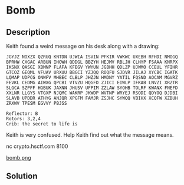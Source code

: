 # Bomb

## Description

Keith found a weird message on his desk along with a drawing:
```
JGYJZ NOXZX QZRUQ KNTDN UJWIA ISVIN PFKIR VWKWC UXEBH RFHDI NMOGQ BPRHW CXGAC ARBUN IHOWH QDDGL BBZYH HEJMV RBLJH CLHYP FSAAA KNRPX IKSNX QASGI XBMNP FLAFA KFEGV YWYUN JGBHH QDLZP UJWMO CCEUL YFIHR GTCOZ GEQML VFUAV URXUU BBGCI YZJQQ ROQFU SJDVR JILAJ XYCBC IGATK LQMAP UDPCG ONWFV MHBEC CLBLP JHZJN HMDNY YATIL FQSND AOCAM MGVRZ FEVKL CEDMG AIWXG QPCBI VTVZU HQGFD ZJICI EIWLP IFKAB LNVZI XRZTR SLGCA SZPFF HGBUK JAXNN JHUSV UFPIM ZZLAW SYOHB TOLRF KWANX FNEFD XXLNR LLGYS VTGXP NJQMC WAKRP JKWDP WVTNP WRYEJ RSODI QDYOQ DJDBI SLAVB UPDDR ATHYG ANJQR XPGFM FAMJR ZSJHC SYWQQ VBIHX XCQFW XZBUH ZRXWV TPESM EGVVY PBJSS

Reflector: B
Rotors: 3,2,4
Crib: the secret to life is
```
Keith is very confused. Help Keith find out what the message means.

nc crypto.hsctf.com 8100

[bomb.png](bomb.png)

## Solution

